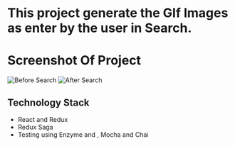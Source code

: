 # This project generate the GIf Images as enter by the user in Search.

#  Screenshot Of Project 
![Before Search](https://user-images.githubusercontent.com/24459676/50623894-6d71aa00-0f40-11e9-827e-35d2caa918f1.png)
![After Search](https://user-images.githubusercontent.com/24459676/50623907-94c87700-0f40-11e9-9ea2-97f43028975e.png)






## Technology Stack
* React and Redux 
* Redux Saga
* Testing using Enzyme and , Mocha and Chai 

